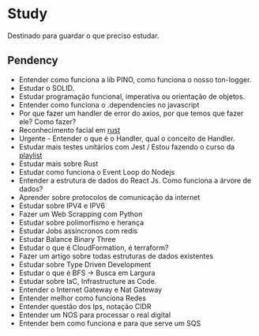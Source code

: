 # Study

Destinado para guardar o que preciso estudar.

## Pendency

- Entender como funciona a lib PINO, como funciona o nosso ton-logger.
- Estudar o SOLID.
- Estudar programação funcional, imperativa ou orientação de objetos.
- Entender como funciona o .dependencies no javascript
- Por que fazer um handler de error do axios, por que temos que fazer ele? Como fazer?
- Reconhecimento facial em [rust](https://www.youtube.com/watch?v=8iDeXbCKlvE)
- Urgente - Entender o que é o Handler, qual o conceito de Handler.
- Estudar mais testes unitários com Jest / Estou fazendo o curso da [playlist](https://www.youtube.com/watch?v=bA9dgNMHVMU&list=PLz_YTBuxtxt6_Zf1h-qzNsvVt46H8ziKh&index=7)
- Estudar mais sobre Rust
- Estudar como funciona o Event Loop do Nodejs
- Entender a estrutura de dados do React Js. Como funciona a árvore de dados?
- Aprender sobre protocolos de comunicação da internet
- Estudar sobre IPV4 e IPV6
- Fazer um Web Scrapping com Python
- Estudar sobre polimorfismo e herança
- Estudar Jobs assíncronos com redis
- Estudar Balance Binary Three
- Estudar o que é CloudFormation, é terraform?
- Fazer um artigo sobre todas estruturas de dados existentes
- Estudar sobre Type Driven Development
- Estudar o que é BFS -> Busca em Largura
- Estudar sobre IaC, Infrastructure as Code.
- Entender o Internet Gateway e Nat Gateway
- Entender melhor como funciona Redes
- Entender questão dos Ips, notação CIDR
- Entender um NOS para processar o real digital
- Entender bem como funciona e para que serve um SQS
